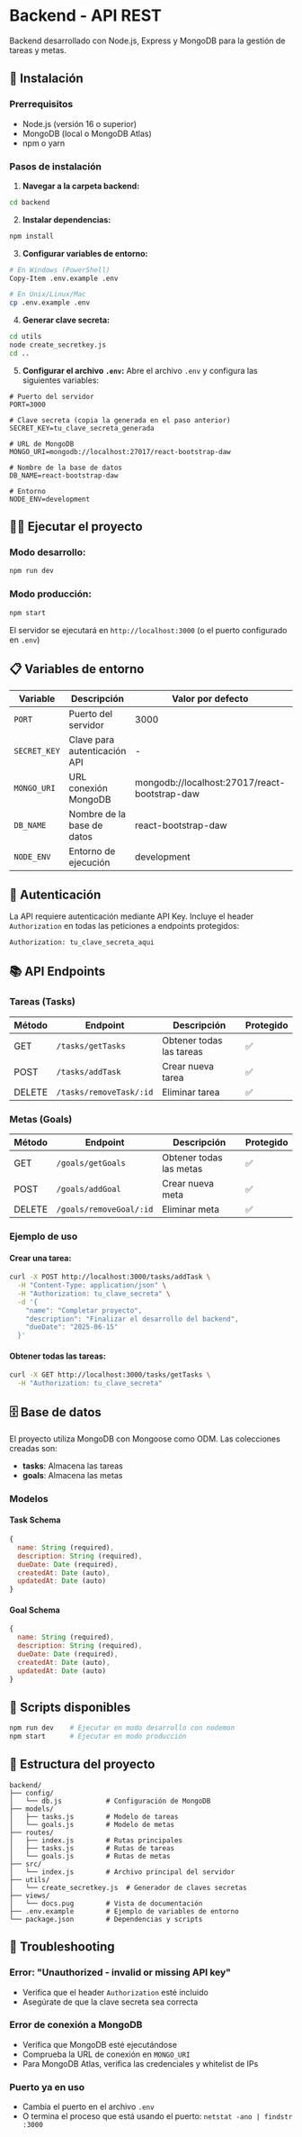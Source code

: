 # Backend - API REST

Backend desarrollado con Node.js, Express y MongoDB para la gestión de tareas y metas.

## 🚀 Instalación

### Prerrequisitos
- Node.js (versión 16 o superior)
- MongoDB (local o MongoDB Atlas)
- npm o yarn

### Pasos de instalación

1. **Navegar a la carpeta backend:**
```bash
cd backend
```

2. **Instalar dependencias:**
```bash
npm install
```

3. **Configurar variables de entorno:**
```bash
# En Windows (PowerShell)
Copy-Item .env.example .env

# En Unix/Linux/Mac
cp .env.example .env
```

4. **Generar clave secreta:**
```bash
cd utils
node create_secretkey.js
cd ..
```

5. **Configurar el archivo `.env`:**
Abre el archivo `.env` y configura las siguientes variables:

```env
# Puerto del servidor
PORT=3000

# Clave secreta (copia la generada en el paso anterior)
SECRET_KEY=tu_clave_secreta_generada

# URL de MongoDB
MONGO_URI=mongodb://localhost:27017/react-bootstrap-daw

# Nombre de la base de datos
DB_NAME=react-bootstrap-daw

# Entorno
NODE_ENV=development
```

## 🏃‍♂️ Ejecutar el proyecto

### Modo desarrollo:
```bash
npm run dev
```

### Modo producción:
```bash
npm start
```

El servidor se ejecutará en `http://localhost:3000` (o el puerto configurado en `.env`)

## 📋 Variables de entorno

| Variable | Descripción | Valor por defecto | Requerida |
|----------|-------------|------------------|-----------|
| `PORT` | Puerto del servidor | 3000 | No |
| `SECRET_KEY` | Clave para autenticación API | - | ✅ Sí |
| `MONGO_URI` | URL conexión MongoDB | mongodb://localhost:27017/react-bootstrap-daw | ✅ Sí |
| `DB_NAME` | Nombre de la base de datos | react-bootstrap-daw | No |
| `NODE_ENV` | Entorno de ejecución | development | No |

## 🔐 Autenticación

La API requiere autenticación mediante API Key. Incluye el header `Authorization` en todas las peticiones a endpoints protegidos:

```bash
Authorization: tu_clave_secreta_aqui
```

## 📚 API Endpoints

### Tareas (Tasks)

| Método | Endpoint | Descripción | Protegido |
|--------|----------|-------------|-----------|
| GET | `/tasks/getTasks` | Obtener todas las tareas | ✅ |
| POST | `/tasks/addTask` | Crear nueva tarea | ✅ |
| DELETE | `/tasks/removeTask/:id` | Eliminar tarea | ✅ |

### Metas (Goals)

| Método | Endpoint | Descripción | Protegido |
|--------|----------|-------------|-----------|
| GET | `/goals/getGoals` | Obtener todas las metas | ✅ |
| POST | `/goals/addGoal` | Crear nueva meta | ✅ |
| DELETE | `/goals/removeGoal/:id` | Eliminar meta | ✅ |

### Ejemplo de uso

#### Crear una tarea:
```bash
curl -X POST http://localhost:3000/tasks/addTask \
  -H "Content-Type: application/json" \
  -H "Authorization: tu_clave_secreta" \
  -d '{
    "name": "Completar proyecto",
    "description": "Finalizar el desarrollo del backend",
    "dueDate": "2025-06-15"
  }'
```

#### Obtener todas las tareas:
```bash
curl -X GET http://localhost:3000/tasks/getTasks \
  -H "Authorization: tu_clave_secreta"
```

## 🗄️ Base de datos

El proyecto utiliza MongoDB con Mongoose como ODM. Las colecciones creadas son:

- **tasks**: Almacena las tareas
- **goals**: Almacena las metas

### Modelos

#### Task Schema
```javascript
{
  name: String (required),
  description: String (required),
  dueDate: Date (required),
  createdAt: Date (auto),
  updatedAt: Date (auto)
}
```

#### Goal Schema
```javascript
{
  name: String (required),
  description: String (required),
  dueDate: Date (required),
  createdAt: Date (auto),
  updatedAt: Date (auto)
}
```

## 🔧 Scripts disponibles

```bash
npm run dev    # Ejecutar en modo desarrollo con nodemon
npm start      # Ejecutar en modo producción
```

## 📁 Estructura del proyecto

```
backend/
├── config/
│   └── db.js           # Configuración de MongoDB
├── models/
│   ├── tasks.js        # Modelo de tareas
│   └── goals.js        # Modelo de metas
├── routes/
│   ├── index.js        # Rutas principales
│   ├── tasks.js        # Rutas de tareas
│   └── goals.js        # Rutas de metas
├── src/
│   └── index.js        # Archivo principal del servidor
├── utils/
│   └── create_secretkey.js  # Generador de claves secretas
├── views/
│   └── docs.pug        # Vista de documentación
├── .env.example        # Ejemplo de variables de entorno
└── package.json        # Dependencias y scripts
```

## 🚨 Troubleshooting

### Error: "Unauthorized - invalid or missing API key"
- Verifica que el header `Authorization` esté incluido
- Asegúrate de que la clave secreta sea correcta

### Error de conexión a MongoDB
- Verifica que MongoDB esté ejecutándose
- Comprueba la URL de conexión en `MONGO_URI`
- Para MongoDB Atlas, verifica las credenciales y whitelist de IPs

### Puerto ya en uso
- Cambia el puerto en el archivo `.env`
- O termina el proceso que está usando el puerto: `netstat -ano | findstr :3000`
